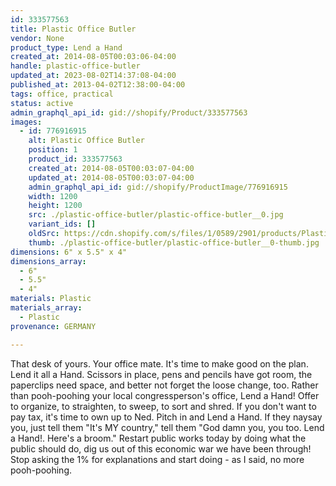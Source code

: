 ```yaml
---
id: 333577563
title: Plastic Office Butler
vendor: None
product_type: Lend a Hand
created_at: 2014-08-05T00:03:06-04:00
handle: plastic-office-butler
updated_at: 2023-08-02T14:37:08-04:00
published_at: 2013-04-02T12:38:00-04:00
tags: office, practical
status: active
admin_graphql_api_id: gid://shopify/Product/333577563
images:
  - id: 776916915
    alt: Plastic Office Butler
    position: 1
    product_id: 333577563
    created_at: 2014-08-05T00:03:07-04:00
    updated_at: 2014-08-05T00:03:07-04:00
    admin_graphql_api_id: gid://shopify/ProductImage/776916915
    width: 1200
    height: 1200
    src: ./plastic-office-butler/plastic-office-butler__0.jpg
    variant_ids: []
    oldSrc: https://cdn.shopify.com/s/files/1/0589/2901/products/Plastic-Office-Butler.jpeg?v=1407211387
    thumb: ./plastic-office-butler/plastic-office-butler__0-thumb.jpg
dimensions: 6" x 5.5" x 4"
dimensions_array:
  - 6"
  - 5.5"
  - 4"
materials: Plastic
materials_array:
  - Plastic
provenance: GERMANY

---
```


That desk of yours. Your office mate. It's time to make good on the plan. Lend it all a Hand. Scissors in place, pens and pencils have got room, the paperclips need space, and better not forget the loose change, too. Rather than pooh-poohing your local congressperson's office, Lend a Hand! Offer to organize, to straighten, to sweep, to sort and shred. If you don't want to pay tax, it's time to own up to Ned. Pitch in and Lend a Hand. If they naysay you, just tell them "It's MY country," tell them "God damn you, you too. Lend a Hand!. Here's a broom." Restart public works today by doing what the public should do, dig us out of this economic war we have been through! Stop asking the 1% for explanations and start doing - as I said, no more pooh-poohing.
